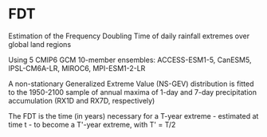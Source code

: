 # FDT

Estimation of the Frequency Doubling Time of daily rainfall extremes over global land regions

Using 5 CMIP6 GCM 10-member ensembles: ACCESS-ESM1-5, CanESM5, IPSL-CM6A-LR, MIROC6, MPI-ESM1-2-LR 

A non-stationary Generalized Extreme Value (NS-GEV) distribution is fitted to the 1950-2100 sample of annual maxima of 1-day and 7-day precipitation accumulation (RX1D and RX7D, respectively)

The FDT is the time (in years) necessary for a T-year extreme - estimated at time t - to become a T'-year extreme, with T' = T/2
